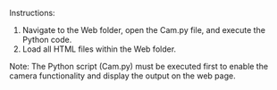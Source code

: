 Instructions:

 1. Navigate to the Web folder, open the Cam.py file, and execute the Python code.
 2. Load all HTML files within the Web folder.

Note: The Python script (Cam.py) must be executed first to enable the camera functionality and display the output on the web page.
